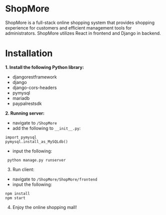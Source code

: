 # ShopMore
ShopMore is a full-stack online shopping system that provides shopping experience for customers and efficient management tools for administrators. ShopMore utilizes React in frontend and Django in backend.

# Installation
**1. Install the following Python library:**
- djangorestframework
- django
- django-cors-headers
- pymysql
- mariadb
- paypalrestsdk

**2. Running server:**
- navigate to
  `/ShopMore`
- add the following to `__init__.py`:
```
import pymysql
pymysql.install_as_MySQLdb()
```
- input the following:
```
 python manage.py runserver
```

3. Run client:
- navigate to `/ShopMore/ShopMore/frontend`
- input the following:
```
npm install
npm start
```

4. Enjoy the online shopping mall!
